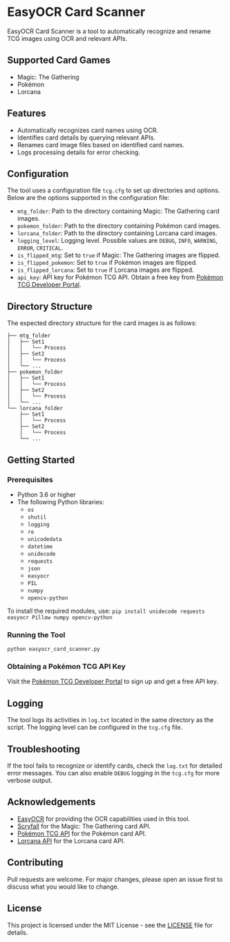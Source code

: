 # EasyOCR Card Scanner

EasyOCR Card Scanner is a tool to automatically recognize and rename TCG images using OCR and relevant APIs.

## Supported Card Games
- Magic: The Gathering
- Pokémon
- Lorcana

## Features
- Automatically recognizes card names using OCR.
- Identifies card details by querying relevant APIs.
- Renames card image files based on identified card names.
- Logs processing details for error checking.

## Configuration
The tool uses a configuration file `tcg.cfg` to set up directories and options. Below are the options supported in the configuration file:

- `mtg_folder`: Path to the directory containing Magic: The Gathering card images.
- `pokemon_folder`: Path to the directory containing Pokémon card images.
- `lorcana_folder`: Path to the directory containing Lorcana card images.
- `logging_level`: Logging level. Possible values are `DEBUG`, `INFO`, `WARNING`, `ERROR`, `CRITICAL`.
- `is_flipped_mtg`: Set to `true` if Magic: The Gathering images are flipped.
- `is_flipped_pokemon`: Set to `true` if Pokémon images are flipped.
- `is_flipped_lorcana`: Set to `true` if Lorcana images are flipped.
- `api_key`: API key for Pokémon TCG API. Obtain a free key from [Pokémon TCG Developer Portal](https://dev.pokemontcg.io/).

## Directory Structure
The expected directory structure for the card images is as follows:

```
├── mtg_folder
│   ├── Set1
│   │   └── Process
│   ├── Set2
│   │   └── Process
│   └── ...
├── pokemon_folder
│   ├── Set1
│   │   └── Process
│   ├── Set2
│   │   └── Process
│   └── ...
└── lorcana_folder
    ├── Set1
    │   └── Process
    ├── Set2
    │   └── Process
    └── ...
```

## Getting Started

### Prerequisites
- Python 3.6 or higher
- The following Python libraries:
  - `os`
  - `shutil`
  - `logging`
  - `re`
  - `unicodedata`
  - `datetime`
  - `unidecode`
  - `requests`
  - `json`
  - `easyocr`
  - `PIL`
  - `numpy`
  - `opencv-python`


To install the required modules, use:
`pip install unidecode requests easyocr Pillow numpy opencv-python`

### Running the Tool

`python easyocr_card_scanner.py`

### Obtaining a Pokémon TCG API Key
Visit the [Pokémon TCG Developer Portal](https://dev.pokemontcg.io/) to sign up and get a free API key.

## Logging
The tool logs its activities in `log.txt` located in the same directory as the script. The logging level can be configured in the `tcg.cfg` file.

## Troubleshooting
If the tool fails to recognize or identify cards, check the `log.txt` for detailed error messages. You can also enable `DEBUG` logging in the `tcg.cfg` for more verbose output.

## Acknowledgements
- [EasyOCR](https://github.com/JaidedAI/EasyOCR) for providing the OCR capabilities used in this tool.
- [Scryfall](https://scryfall.com/docs/api) for the Magic: The Gathering card API.
- [Pokémon TCG API](https://dev.pokemontcg.io/) for the Pokémon card API.
- [Lorcana API](https://lorcana-api.com/) for the Lorcana card API.

## Contributing
Pull requests are welcome. For major changes, please open an issue first to discuss what you would like to change.

## License
This project is licensed under the MIT License - see the [LICENSE](LICENSE) file for details.
